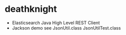 # deathknight

-  Elasticsearch  Java High Level REST Client 
-  Jackson demo see JsonUtil.class JsonUtilTest.class

